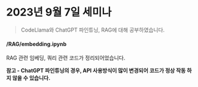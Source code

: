 # 2023년 9월 7일 세미나

> CodeLlama와 ChatGPT 파인튜닝, RAG에 대해 공부하였습니다.

#### /RAG/embedding.ipynb
RAG 관련 임베딩, 쿼리 관련 코드가 정리되어었습니다.

**참고 - ChatGPT 파인튜닝의 경우, API 사용방식이 많이 변경되어 코드가 정상 작동 하지 않을 수 있습니다.**
